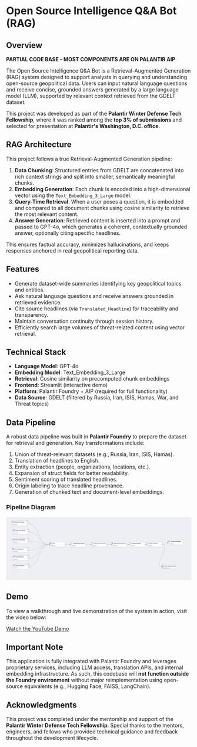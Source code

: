 # Open Source Intelligence Q&A Bot (RAG)

## Overview
**PARTIAL CODE BASE - MOST COMPONENTS ARE ON PALANTIR AIP**

The Open Source Intelligence Q&A Bot is a Retrieval-Augmented Generation (RAG) system designed to support analysts in querying and understanding open-source geopolitical data. Users can input natural language questions and receive concise, grounded answers generated by a large language model (LLM), supported by relevant context retrieved from the GDELT dataset.

This project was developed as part of the **Palantir Winter Defense Tech Fellowship**, where it was ranked among the **top 3% of submissions** and selected for presentation at **Palantir's Washington, D.C. office**.

## RAG Architecture

This project follows a true Retrieval-Augmented Generation pipeline:

1. **Data Chunking**: Structured entries from GDELT are concatenated into rich context strings and split into smaller, semantically meaningful chunks.
2. **Embedding Generation**: Each chunk is encoded into a high-dimensional vector using the `Text_Embedding_3_Large` model.
3. **Query-Time Retrieval**: When a user poses a question, it is embedded and compared to all document chunks using cosine similarity to retrieve the most relevant content.
4. **Answer Generation**: Retrieved content is inserted into a prompt and passed to GPT-4o, which generates a coherent, contextually grounded answer, optionally citing specific headlines.

This ensures factual accuracy, minimizes hallucinations, and keeps responses anchored in real geopolitical reporting data.

## Features

- Generate dataset-wide summaries identifying key geopolitical topics and entities.
- Ask natural language questions and receive answers grounded in retrieved evidence.
- Cite source headlines (via `Translated_Headline`) for traceability and transparency.
- Maintain conversation continuity through session history.
- Efficiently search large volumes of threat-related content using vector retrieval.

## Technical Stack

- **Language Model**: GPT-4o
- **Embedding Model**: Text_Embedding_3_Large
- **Retrieval**: Cosine similarity on precomputed chunk embeddings
- **Frontend**: Streamlit (interactive demo)
- **Platform**: Palantir Foundry + AIP (required for full functionality)
- **Data Source**: GDELT (filtered by Russia, Iran, ISIS, Hamas, War, and Threat topics)

## Data Pipeline

A robust data pipeline was built in **Palantir Foundry** to prepare the dataset for retrieval and generation. Key transformations include:

1. Union of threat-relevant datasets (e.g., Russia, Iran, ISIS, Hamas).
2. Translation of headlines to English.
3. Entity extraction (people, organizations, locations, etc.).
4. Expansion of struct fields for better readability.
5. Sentiment scoring of translated headlines.
6. Origin labeling to trace headline provenance.
7. Generation of chunked text and document-level embeddings.

### Pipeline Diagram

![Data Pipeline Screenshot](pipeline.png)

## Demo

To view a walkthrough and live demonstration of the system in action, visit the video below:

[Watch the YouTube Demo](https://www.youtube.com/watch?v=79PtH75LJiU)

## Important Note

This application is fully integrated with Palantir Foundry and leverages proprietary services, including LLM access, translation APIs, and internal embedding infrastructure. As such, this codebase will **not function outside the Foundry environment** without major reimplementation using open-source equivalents (e.g., Hugging Face, FAISS, LangChain).

## Acknowledgments

This project was completed under the mentorship and support of the **Palantir Winter Defense Tech Fellowship**. Special thanks to the mentors, engineers, and fellows who provided technical guidance and feedback throughout the development lifecycle.
